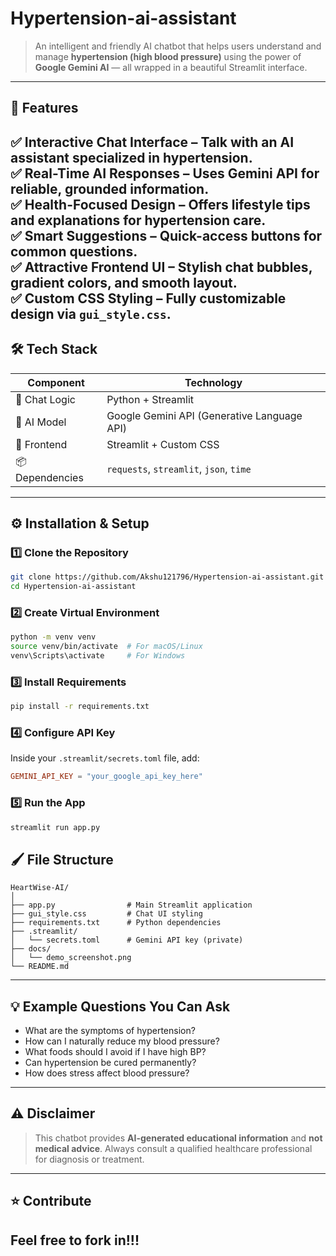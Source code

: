 # Hypertension-ai-assistant

> An intelligent and friendly AI chatbot that helps users understand and manage **hypertension (high blood pressure)** using the power of **Google Gemini AI** — all wrapped in a beautiful Streamlit interface.

---

## 🌟 Features

✅ **Interactive Chat Interface** – Talk with an AI assistant specialized in hypertension.  
✅ **Real-Time AI Responses** – Uses Gemini API for reliable, grounded information.  
✅ **Health-Focused Design** – Offers lifestyle tips and explanations for hypertension care.  
✅ **Smart Suggestions** – Quick-access buttons for common questions.  
✅ **Attractive Frontend UI** – Stylish chat bubbles, gradient colors, and smooth layout.  
✅ **Custom CSS Styling** – Fully customizable design via `gui_style.css`.  
---

## 🛠️ Tech Stack

| Component | Technology |
|------------|-------------|
| 💬 Chat Logic | Python + Streamlit |
| 🧩 AI Model | Google Gemini API (Generative Language API) |
| 🎨 Frontend | Streamlit + Custom CSS |
| 📦 Dependencies | `requests`, `streamlit`, `json`, `time` |

---

## ⚙️ Installation & Setup

### 1️⃣ Clone the Repository
```bash
git clone https://github.com/Akshu121796/Hypertension-ai-assistant.git
cd Hypertension-ai-assistant
````

### 2️⃣ Create Virtual Environment

```bash
python -m venv venv
source venv/bin/activate  # For macOS/Linux
venv\Scripts\activate     # For Windows
```

### 3️⃣ Install Requirements

```bash
pip install -r requirements.txt
```

### 4️⃣ Configure API Key

Inside your `.streamlit/secrets.toml` file, add:

```toml
GEMINI_API_KEY = "your_google_api_key_here"
```

### 5️⃣ Run the App

```bash
streamlit run app.py
```

## 🖌️ File Structure

```
HeartWise-AI/
│
├── app.py                # Main Streamlit application
├── gui_style.css         # Chat UI styling
├── requirements.txt      # Python dependencies
├── .streamlit/
│   └── secrets.toml      # Gemini API key (private)
├── docs/
│   └── demo_screenshot.png
└── README.md
```

---

## 💡 Example Questions You Can Ask

* What are the symptoms of hypertension?
* How can I naturally reduce my blood pressure?
* What foods should I avoid if I have high BP?
* Can hypertension be cured permanently?
* How does stress affect blood pressure?

---

## ⚠️ Disclaimer

> This chatbot provides **AI-generated educational information** and **not medical advice**.
> Always consult a qualified healthcare professional for diagnosis or treatment.

---

## ⭐ Contribute

Feel free to  fork in!!!
---

